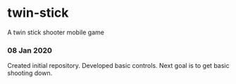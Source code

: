 # twin-stick
A twin stick shooter mobile game

### 08 Jan 2020
Created initial repository. Developed basic controls. Next goal is to get basic shooting down.
